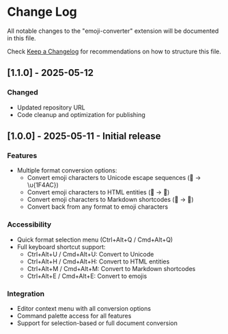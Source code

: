 # Change Log

All notable changes to the "emoji-converter" extension will be documented in this file.

Check [Keep a Changelog](http://keepachangelog.com/) for recommendations on how to structure this file.

## [1.1.0] - 2025-05-12

### Changed

- Updated repository URL
- Code cleanup and optimization for publishing

## [1.0.0] - 2025-05-11 - Initial release

### Features

- Multiple format conversion options:
  - Convert emoji characters to Unicode escape sequences (💬 → \u{1F4AC})
  - Convert emoji characters to HTML entities (💬 → &#128172;)
  - Convert emoji characters to Markdown shortcodes (💬 → :speech_balloon:)
  - Convert back from any format to emoji characters

### Accessibility

- Quick format selection menu (Ctrl+Alt+Q / Cmd+Alt+Q)
- Full keyboard shortcut support:
  - Ctrl+Alt+U / Cmd+Alt+U: Convert to Unicode
  - Ctrl+Alt+H / Cmd+Alt+H: Convert to HTML entities
  - Ctrl+Alt+M / Cmd+Alt+M: Convert to Markdown shortcodes
  - Ctrl+Alt+E / Cmd+Alt+E: Convert to emojis

### Integration

- Editor context menu with all conversion options
- Command palette access for all features
- Support for selection-based or full document conversion
